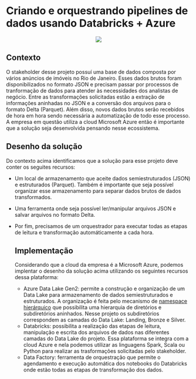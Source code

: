 # Criando e orquestrando pipelines de dados usando Databricks + Azure

<p align="center">
  <img src="https://github.com/user-attachments/assets/0d97b011-ed14-42e4-97bc-f2e1be2f607a"/>
</p>

## Contexto
O stakeholder desse projeto possuí uma base de dados composta por vários anúncios de imóveis no Rio de Janeiro. Esses dados brutos foram disponibilizados no formato JSON e precisam passar por processos de tranformação de dados para atender às necessidades dos analistas de negócio. Entre as transformações solicitadas estão a extração de informações aninhadas no JSON e a conversão dos arquivos para o formato Delta (Parquet). Além disso, novos dados brutos serão recebidos de hora em hora sendo necessária a automatização de todo esse processo.
A empresa em questão utiliza a cloud Microsoft Azure então é importante que a solução seja desenvolvida pensando nesse ecossistema.

## Desenho da solução
Do contexto acima identificamos que a solução para esse projeto deve conter os seguites recursos:
* Um local de armazenamento que aceite dados semiestruturados (JSON) e estruturados (Parquet). Também é importante que seja possível organizar esse armazenamento para separar dados brutos de dados transformados.
* Uma ferramenta onde seja possível ler/manipular arquivos JSON e salvar arquivos no formato Delta.
* Por fim, precisamos de um orquestrador para executar todas as etapas de leitura e transformação automáticamente a cada hora.

  ## Implementação
  Considerando que a cloud da empresa é a Microsoft Azure, podemos implentar o desenho da solução acima utilizando os seguintes recursos dessa plataforma:
  * Azure Data Lake Gen2: permite a construção e organização de um Data Lake para armazenamento de dados semiestruturados e estruturados. A organização é feita pelo mecanismo de [namespace hierárquico](https://learn.microsoft.com/pt-br/azure/storage/blobs/data-lake-storage-namespace) que possibilita uma hierarquia de diretórios e subdiretórios aninhados. Nesse projeto os subdiretórios correspondem as camadas do Data Lake: Landing, Bronze e Silver.
  * Databricks: possibilita a realização das etapas de leitura, manipulação e escrita dos arquivos de dados nas diferentes camadas do Data Lake do projeto. Essa plataforma se integra com a cloud Azure e nela podemos utilizar as linguagens Spark, Scala ou Python para realizar as trasformações solicitadas pelo stakeholder.
  * Data Factory: ferramenta de orquestração que permite o agendamento e execução automática dos notebooks do Databricks onde estão todas as etapas de transformação dos dados.

  
